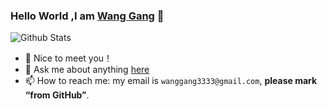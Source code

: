 ### Hello World ,I am [Wang Gang]() 👋 

![Github Stats](https://github-readme-stats.vercel.app/api?username=wanggang3333&show_icons=true)


- 🔭 Nice to meet you！
- 💬 Ask me about anything [here](https://github.com/wanggang3333/wanggang3333/issues)
- 📫  How to reach me: my email is `wanggang3333@gmail.com`, **please mark “from GitHub”**.
